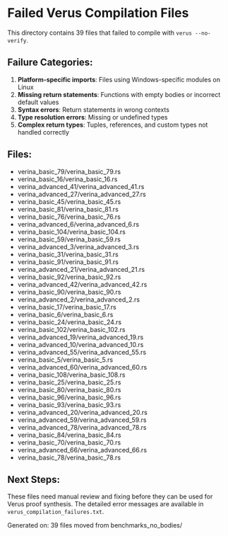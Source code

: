 # Failed Verus Compilation Files

This directory contains 39 files that failed to compile with `verus --no-verify`.

## Failure Categories:

1. **Platform-specific imports**: Files using Windows-specific modules on Linux
2. **Missing return statements**: Functions with empty bodies or incorrect default values
3. **Syntax errors**: Return statements in wrong contexts
4. **Type resolution errors**: Missing or undefined types
5. **Complex return types**: Tuples, references, and custom types not handled correctly

## Files:
- verina_basic_79/verina_basic_79.rs
- verina_basic_16/verina_basic_16.rs
- verina_advanced_41/verina_advanced_41.rs
- verina_advanced_27/verina_advanced_27.rs
- verina_basic_45/verina_basic_45.rs
- verina_basic_81/verina_basic_81.rs
- verina_basic_76/verina_basic_76.rs
- verina_advanced_6/verina_advanced_6.rs
- verina_basic_104/verina_basic_104.rs
- verina_basic_59/verina_basic_59.rs
- verina_advanced_3/verina_advanced_3.rs
- verina_basic_31/verina_basic_31.rs
- verina_basic_91/verina_basic_91.rs
- verina_advanced_21/verina_advanced_21.rs
- verina_basic_92/verina_basic_92.rs
- verina_advanced_42/verina_advanced_42.rs
- verina_basic_90/verina_basic_90.rs
- verina_advanced_2/verina_advanced_2.rs
- verina_basic_17/verina_basic_17.rs
- verina_basic_6/verina_basic_6.rs
- verina_basic_24/verina_basic_24.rs
- verina_basic_102/verina_basic_102.rs
- verina_advanced_19/verina_advanced_19.rs
- verina_advanced_10/verina_advanced_10.rs
- verina_advanced_55/verina_advanced_55.rs
- verina_basic_5/verina_basic_5.rs
- verina_advanced_60/verina_advanced_60.rs
- verina_basic_108/verina_basic_108.rs
- verina_basic_25/verina_basic_25.rs
- verina_basic_80/verina_basic_80.rs
- verina_basic_96/verina_basic_96.rs
- verina_basic_93/verina_basic_93.rs
- verina_advanced_20/verina_advanced_20.rs
- verina_advanced_59/verina_advanced_59.rs
- verina_advanced_78/verina_advanced_78.rs
- verina_basic_84/verina_basic_84.rs
- verina_basic_70/verina_basic_70.rs
- verina_advanced_66/verina_advanced_66.rs
- verina_basic_78/verina_basic_78.rs

## Next Steps:

These files need manual review and fixing before they can be used for Verus proof synthesis.
The detailed error messages are available in `verus_compilation_failures.txt`.

Generated on: 39 files moved from benchmarks_no_bodies/
